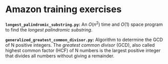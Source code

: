 # Amazon training exercises

**`longest_palindromic_substring.py`:**
An $O(n^{2})$ time and $O(1)$ space program to find the _longest palindromic substring_.

**`generalized_greatest_common_divisor.py`:**
Algorithm to determine the GCD of N positive integers.
The _greatest common divisor_ (GCD), also called highest common factor (HCF) of N numbers is
the largest positive integer that divides all numbers without giving a remainder.
